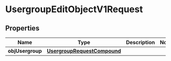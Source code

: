 

# UsergroupEditObjectV1Request

## Properties

Name | Type | Description | Notes
------------ | ------------- | ------------- | -------------
**objUsergroup** | [**UsergroupRequestCompound**](UsergroupRequestCompound.md) |  | 




